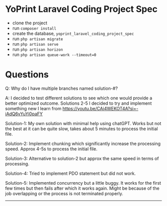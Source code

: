# YoPrint Laravel Coding Project Spec

- clone the project
- run `composer install`
- create the database, `yoprint_laravel_coding_project_spec`
- run `php artisan migrate`
- run `php artisan serve`
- run `php artisan horizon`
- run `php artisan queue-work --timeout=0`

# Questions

Q: Why do I have multiple branches named solution-#?

A: I decided to test different solutions to see which one would provide a better optimized outcome. Solutions 2-5 I decided to try and implement something new I learn from https://youtu.be/CAi4WEKOT4A?si=-iAdQ6vYuYi0paFY

Solution-1: My own solution with minimal help using chatGPT. Works but not the best at it can be quite slow, takes about 5 minutes to process the initial file.

Solution-2: Implement chunking which significantly increase the processing speed. Approx 4-5s to process the initial file.

Solution-3: Alternative to solution-2 but approx the same speed in terms of processing.

Solution-4: Tried to implement PDO statement but did not work.

Solution-5: Implemented concurrency but a little buggy. It works for the first few times but then fails after which it works again. Might be because of the job overlapping or the process is not terminated properly.

---

